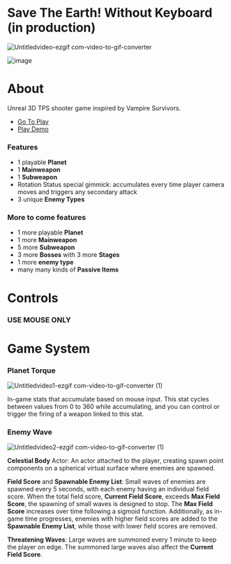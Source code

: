 # Save The Earth! Without Keyboard (in production)

![Untitledvideo-ezgif com-video-to-gif-converter](https://github.com/user-attachments/assets/da3ba9e3-a6de-4619-a9be-64dce96ffd9b)

![image](https://github.com/user-attachments/assets/416d7b18-5f91-43bd-9432-6e73abd8ea92)

# About
Unreal 3D TPS shooter game inspired by Vampire Survivors.

- [Go To Play](https://drive.google.com/drive/folders/1Eu-mHCERa7LGEWnDuUfecRwAdXO3PLlG?usp=sharing)
- [Play Demo](https://www.youtube.com/watch?v=y_v1nA_0aPI&ab_channel=%ED%9B%84%EB%85%B8%EB%B0%94%EC%8A%A4)

### Features
- 1 playable **Planet**
- 1 **Mainweapon**
- 1 **Subweapon**
- Rotation Status special gimmick: accumulates every time player camera moves and triggers any secondary attack
- 3 unique **Enemy Types**

### More to come features
- 1 more playable **Planet**
- 1 more **Mainweapon**
- 5 more **Subweapon**
- 3 more **Bosses** with 3 more **Stages**
- 1 more **enemy type**
- many many kinds of **Passive Items**

# Controls
### USE MOUSE ONLY

# Game System

### Planet Torque

![Untitledvideo1-ezgif com-video-to-gif-converter (1)](https://github.com/user-attachments/assets/d6f363f7-b987-4a16-8ce2-d919cd6fbc3f)

In-game stats that accumulate based on mouse input.
This stat cycles between values from 0 to 360 while accumulating, and you can control or trigger the firing of a weapon linked to this stat.

### Enemy Wave

![Untitledvideo2-ezgif com-video-to-gif-converter (1)](https://github.com/user-attachments/assets/dd68c407-825d-426a-b3ce-9d28def10dcd)

**Celestial Body** Actor: An actor attached to the player, creating spawn point components on a spherical virtual surface where enemies are spawned.

**Field Score** and **Spawnable Enemy List**: Small waves of enemies are spawned every 5 seconds, with each enemy having an individual field score. When the total field score, **Current Field Score**, exceeds **Max Field Score**, the spawning of small waves is designed to stop. The **Max Field Score** increases over time following a sigmoid function. Additionally, as in-game time progresses, enemies with higher field scores are added to the **Spawnable Enemy List**, while those with lower field scores are removed.

**Threatening Waves**: Large waves are summoned every 1 minute to keep the player on edge. The summoned large waves also affect the **Current Field Score**.
